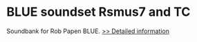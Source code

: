 # BLUE soundset Rsmus7 and TC
Soundbank for Rob Papen BLUE.
[>> Detailed information](https://secure.shareit.com/shareit/product.html?productid=300121617&affiliateid=200057808)